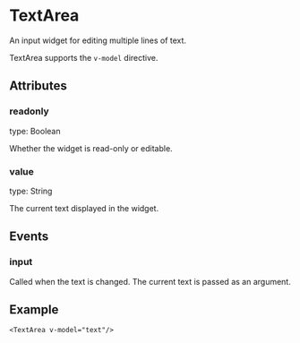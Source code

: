 # TextArea

An input widget for editing multiple lines of text.

TextArea supports the `v-model` directive.

## Attributes

### readonly

type: Boolean

Whether the widget is read-only or editable.

### value

type: String

The current text displayed in the widget.

## Events

### input

Called when the text is changed. The current text is passed as an argument.

## Example

```markup
<TextArea v-model="text"/>
```

